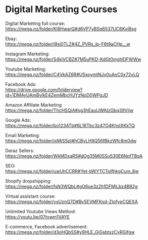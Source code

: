 <h1>Digital Marketing Courses</h1>

Digital Marketing full course:<br>
https://mega.nz/folder/Kl8HwarQ#d6VP7yBSq6537UC6KyiBsg

Ebay:<br>
https://mega.nz/folder/j9si0TLZ#4Z_PVRs_lp-F6t9aCHp__w

Instagram Marketing:<br>
https://mega.nz/folder/S4kiVCBZ#7M5uPKD-KdGt0mghEIFWWw

Youtube Marketing:<br>
https://mega.nz/folder/C4VkAZ6R#U5xoymtNJv0uAoC0x72yLQ

Facebook Ads:<br>
https://drive.google.com/folderview?id=1DMAyUAmBylkE4ZemMbcHJYzNoD0WPgJD

Amazon Affiliate Marketing<br>
https://mega.nz/folder/ThcHSQiA#sg3hEaulJWAIzGbq39Vjlw

Google Ads:<br>
https://mega.nz/folder/bo123ATb#6L16Tbc3z47O4KhsIXKkTQ

Email Marketing:<br>
https://mega.nz/folder/jxMjSSpI#hCByLH9Q56fBkzWfc8m0dw

Daraz Sellers:<br>
https://mega.nz/folder/WkMDxaRS#dOg35M0SSu530E6NpfTBoA

SEO:<br>
https://mega.nz/folder/uwUhCCRR#Yet-bWYTCToIfhkgCum_8w

Shopify dropshipping:<br>
https://mega.nz/folder/fsN3WQbL#gO6oe3z2h1DFMjLbz4B82g

Virtual assistant course:<br>
https://mega.nz/folder/vxUznQ7D#Bv5EVMFKsd-ZIqfypCQEXA

Unlimited Youtube Views Method:<br>
https://youtu.be/07tywm1VAYE

E-commerce, Facebook advertisement:<br>
https://mega.nz/folder/d3oHQbSS#y9HLE_GiGsbtxzCyRGifgw
